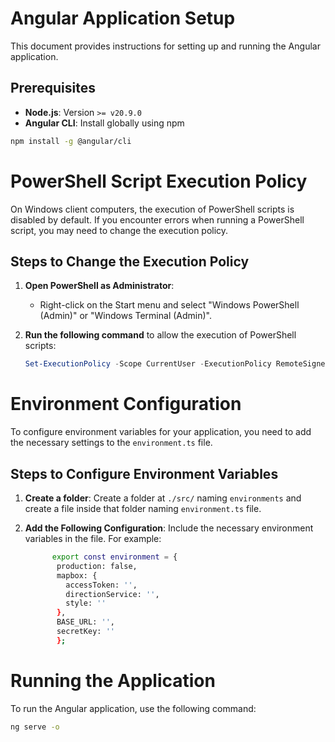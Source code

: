 # Angular Application Setup

This document provides instructions for setting up and running the Angular application.

## Prerequisites

- **Node.js**: Version `>= v20.9.0`
- **Angular CLI**: Install globally using npm

```bash
npm install -g @angular/cli
```
# PowerShell Script Execution Policy

On Windows client computers, the execution of PowerShell scripts is disabled by default. If you encounter errors when running a PowerShell script, you may need to change the execution policy.

## Steps to Change the Execution Policy

1. **Open PowerShell as Administrator**:
   - Right-click on the Start menu and select "Windows PowerShell (Admin)" or "Windows Terminal (Admin)".
   
2. **Run the following command** to allow the execution of PowerShell scripts:

   ```powershell
   Set-ExecutionPolicy -Scope CurrentUser -ExecutionPolicy RemoteSigned
   ```

# Environment Configuration

To configure environment variables for your application, you need to add the necessary settings to the `environment.ts` file.

## Steps to Configure Environment Variables

1. **Create a folder**:
  Create a folder at `./src/` naming `environments` and create a file inside that folder naming `environment.ts` file.

2. **Add the Following Configuration**:
   Include the necessary environment variables in the file. For example:

   ```bash
         export const environment = {
          production: false,
          mapbox: {
            accessToken: '',
            directionService: '',
            style: ''
          },
          BASE_URL: '',
          secretKey: ''
          };
    ```
# Running the Application
To run the Angular application, use the following command:

```bash
ng serve -o
```



